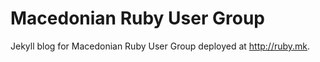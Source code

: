 # Macedonian Ruby User Group

Jekyll blog for Macedonian Ruby User Group deployed at http://ruby.mk.
